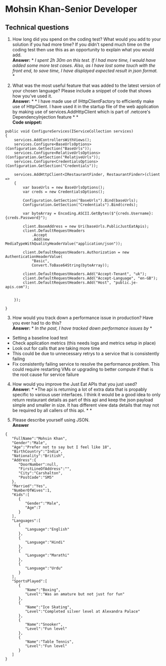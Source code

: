# Mohsin Khan-Senior Developer 

## Technical questions

1. How long did you spend on the coding test? What would you add to your solution if you had more time? If you didn't spend much time on the coding test then use this as an opportunity to explain what you would add.  
**Answer:** * *I spent 2h 30m on this test. If I had more time, I would have added some more test cases. Also, as I have lost some touch with the front end, to save time, I have displayed expected result in json format.* *  


2. What was the most useful feature that was added to the latest version of your chosen language? Please include a snippet of code that shows how you've used it.  
**Answer:** * * I have made use of IHttpClientFactory to efficiently make use of HttpClient. I have used it in the startup file of the web application by making use of services.AddHttpClient which is part of .netcore's DependencyInjection feature  * *  
**Code snippet:**   
```
public void ConfigureServices(IServiceCollection services)
{
    services.AddControllersWithViews();
    services.Configure<BaseUrlsOptions>(Configuration.GetSection("BaseUrls"));
    services.Configure<RelativeUrlsOptions>(Configuration.GetSection("RelativeUrls"));
    services.Configure<CredentialsOptions>(Configuration.GetSection("Credentials"));

    services.AddHttpClient<IRestaurantFinder, RestaurantFinder>(client =>
    {
        var baseUrls = new BaseUrlsOptions();
        var creds = new CredentialsOptions();

        Configuration.GetSection("BaseUrls").Bind(baseUrls);
        Configuration.GetSection("Credentials").Bind(creds);

        var byteArray = Encoding.ASCII.GetBytes($"{creds.Username}:{creds.Password}");

        client.BaseAddress = new Uri(baseUrls.PublicJustEatApis);
        client.DefaultRequestHeaders
            .Accept
            .Add(new MediaTypeWithQualityHeaderValue("application/json"));

        client.DefaultRequestHeaders.Authorization = new AuthenticationHeaderValue(
            "Basic",
            Convert.ToBase64String(byteArray));

        client.DefaultRequestHeaders.Add("Accept-Tenant", "uk");
        client.DefaultRequestHeaders.Add("Accept-Language", "en-GB");
        client.DefaultRequestHeaders.Add("Host", "public.je-apis.com");


    });

}
```  
  
  
3. How would you track down a performance issue in production? Have you ever had to do this?  
**Answer:** * *In the past, I have tracked down performance issues by* *  
- Setting a baseline load test  
- Check application metrics (this needs logs and metrics setup in place)  
- Look out for calls that are taking more time  
- This could be due to unnecessary retrys to a service that is consistently failing  
- Fix consistently failing service to resolve the performance problem. This could require restarting VMs or upgrading to better compute if that is the root cause for service failure    
  
  
4. How would you improve the Just Eat APIs that you just used?  
**Answer:** * *The api is returning a lot of extra data that is propably specific to various user interfaces. I think it would be a good idea to only return restaurant details as part of this api and keep the json payload simple and smaller in size. It has different view data details that may not be required by all callers of this api. * *  
  
  
5. Please describe yourself using JSON.  
**Answer**  
```
{
   "FullName":"Mohsin Khan",
   "Gender":"Male",
   "Age":"Prefer not to say but I feel like 18",
   "BirthCountry":"India",
   "Nationality":"British",
   "Address":{
      "DoorNumber":null,
      "FirstLineOfAddress":"",
      "City":"Carshalton",
      "PostCode":"SM5"
   },
   "Married":"Yes",
   "NumberOfWives":1,
   "Kids":[
      {
         "Gender":"Male",
         "Age":7
      }
   ],
   "Languages":[
      {
         "Language":"English"
      },
      {
         "Language":"Hindi"
      },
      {
         "Language":"Marathi"
      },
      {
         "Language":"Urdu"
      }
   ],
   "SportsPlayed":[
      {
         "Name":"Boxing",
         "Level":"Was an amature but not just for fun"
      },
      {
         "Name":"Ice Skating",
         "Level":"Completed silver level at Alexandra Palace"
      },
      {
         "Name":"Snooker",
         "Level":"Fun level"
      },
      {
         "Name":"Table Tennis",
         "Level":"Fun level"
      }
   ]
}
```
